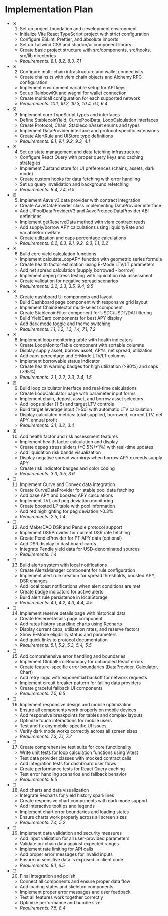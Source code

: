 # Implementation Plan

- [x] 1. Set up project foundation and development environment
  - Initialize Vite React TypeScript project with strict configuration
  - Configure ESLint, Prettier, and absolute imports
  - Set up Tailwind CSS and shadcn/ui component library
  - Create basic project structure with src/components, src/hooks, src/lib directories
  - _Requirements: 8.1, 8.2, 8.3, 7.1_

- [x] 2. Configure multi-chain infrastructure and wallet connectivity
  - Create chains.ts with viem chain objects and Alchemy RPC configuration
  - Implement environment variable setup for API keys
  - Set up RainbowKit and wagmi for wallet connection
  - Create multicall configuration for each supported network
  - _Requirements: 10.1, 10.2, 10.3, 10.4, 6.1, 6.4_

- [x] 3. Implement core TypeScript types and interfaces
  - Define StablecoinYield, CurvePoolData, LoopCalculation interfaces
  - Create Protocol, Chain, StablecoinAsset enums and types
  - Implement DataProvider interface and protocol-specific extensions
  - Create AlertRule and UIStore type definitions
  - _Requirements: 8.1, 9.1, 9.2, 9.3, 4.1_

- [x] 4. Set up state management and data fetching infrastructure
  - Configure React Query with proper query keys and caching strategies
  - Implement Zustand store for UI preferences (chains, assets, dark mode)
  - Create custom hooks for data fetching with error handling
  - Set up query invalidation and background refetching
  - _Requirements: 8.4, 7.4, 6.5_

- [x] 5. Implement Aave v3 data provider with contract integration
  - Create AaveDataProvider class implementing DataProvider interface
  - Add UiPoolDataProviderV3 and AaveProtocolDataProvider ABI definitions
  - Implement getReserveData method with viem contract reads
  - Add supply/borrow APY calculations using liquidityRate and variableBorrowRate
  - Create utilization and caps percentage calculations
  - _Requirements: 6.2, 6.3, 9.1, 9.2, 9.3, 1.1, 2.2_

- [x] 6. Build core yield calculation functions
  - Implement calculateLoopAPY function with geometric series formula
  - Create health factor estimation using E-Mode LTV/LT parameters
  - Add net spread calculation (supply_borrowed - borrow)
  - Implement depeg stress testing with liquidation risk assessment
  - Create validation for negative spread scenarios
  - _Requirements: 3.2, 3.3, 3.5, 9.4, 9.5_

- [x] 7. Create dashboard UI components and layout
  - Build Dashboard page component with responsive grid layout
  - Implement ChainSelector multi-select component
  - Create StablecoinFilter component for USDC/USDT/DAI filtering
  - Build YieldCard components for best APY display
  - Add dark mode toggle and theme switching
  - _Requirements: 1.1, 1.2, 1.3, 1.4, 7.1, 7.2_

- [x] 8. Implement loop monitoring table with health indicators
  - Create LoopMonitorTable component with sortable columns
  - Display supply asset, borrow asset, APYs, net spread, utilization
  - Add caps percentage and E-Mode LTV/LT columns
  - Implement borrowable status indicator
  - Create health warning badges for high utilization (>90%) and caps (>95%)
  - _Requirements: 2.1, 2.2, 2.3, 2.4, 1.5_

- [x] 9. Build loop calculator interface and real-time calculations
  - Create LoopCalculator page with parameter input forms
  - Implement chain, deposit asset, and borrow asset selectors
  - Add loops slider (1-5) and target LTV controls
  - Build target leverage input (1-5x) with automatic LTV calculation
  - Display calculated metrics: total supplied, borrowed, current LTV, net APY, annual profit
  - _Requirements: 3.1, 3.2, 3.4_

- [x] 10. Add health factor and risk assessment features
  - Implement health factor calculation and display
  - Create depeg stress sliders (±0.5%/±1%) with real-time updates
  - Add liquidation risk bands visualization
  - Display negative spread warnings when borrow APY exceeds supply APY
  - Create risk indicator badges and color coding
  - _Requirements: 3.3, 3.5, 3.6_

- [ ] 11. Implement Curve and Convex data integration
  - Create CurveDataProvider for stable pool data fetching
  - Add base APY and boosted APY calculations
  - Implement TVL and peg deviation monitoring
  - Create boosted LP table with pool information
  - Add red highlighting for peg deviation >0.3%
  - _Requirements: 2.5, 1.4_

- [ ] 12. Add MakerDAO DSR and Pendle protocol support
  - Implement DSRProvider for current DSR rate fetching
  - Create PendleProvider for PT APY data (optional)
  - Add DSR display to dashboard cards
  - Integrate Pendle yield data for USD-denominated sources
  - _Requirements: 1.4_

- [ ] 13. Build alerts system with local notifications
  - Create AlertsManager component for rule configuration
  - Implement alert rule creation for spread thresholds, boosted APY, DSR changes
  - Add local toast notifications when alert conditions are met
  - Create badge indicators for active alerts
  - Build alert rule persistence in localStorage
  - _Requirements: 4.1, 4.2, 4.3, 4.4, 4.5_

- [ ] 14. Implement reserve details page with historical data
  - Create ReserveDetails page component
  - Add rates history sparkline charts using Recharts
  - Display current caps, utilization rates, and reserve factors
  - Show E-Mode eligibility status and parameters
  - Add quick links to protocol documentation
  - _Requirements: 5.1, 5.2, 5.3, 5.4, 5.5_

- [ ] 15. Add comprehensive error handling and boundaries
  - Implement GlobalErrorBoundary for unhandled React errors
  - Create feature-specific error boundaries (DataProvider, Calculator, Chart)
  - Add retry logic with exponential backoff for network requests
  - Implement circuit breaker pattern for failing data providers
  - Create graceful fallback UI components
  - _Requirements: 7.5, 6.5_

- [ ] 16. Implement responsive design and mobile optimization
  - Ensure all components work properly on mobile devices
  - Add responsive breakpoints for tables and complex layouts
  - Optimize touch interactions for mobile users
  - Test and fix any mobile-specific UI issues
  - Verify dark mode works correctly across all screen sizes
  - _Requirements: 7.3, 7.1, 7.2_

- [ ] 17. Create comprehensive test suite for core functionality
  - Write unit tests for loop calculation functions using Vitest
  - Test data provider classes with mocked contract calls
  - Add integration tests for dashboard user flows
  - Create performance tests for React Query caching
  - Test error handling scenarios and fallback behavior
  - _Requirements: 8.5_

- [ ] 18. Add charts and data visualization
  - Integrate Recharts for yield history sparklines
  - Create responsive chart components with dark mode support
  - Add interactive tooltips and legends
  - Implement chart error boundaries and loading states
  - Ensure charts work properly across all screen sizes
  - _Requirements: 7.4, 5.2_

- [ ] 19. Implement data validation and security measures
  - Add input validation for all user-provided parameters
  - Validate on-chain data against expected ranges
  - Implement rate limiting for API calls
  - Add proper error messages for invalid inputs
  - Ensure no sensitive data is exposed in client code
  - _Requirements: 8.1, 6.5_

- [ ] 20. Final integration and polish
  - Connect all components and ensure proper data flow
  - Add loading states and skeleton components
  - Implement proper error messages and user feedback
  - Test all features work together correctly
  - Optimize performance and bundle size
  - _Requirements: 7.5, 8.4_
